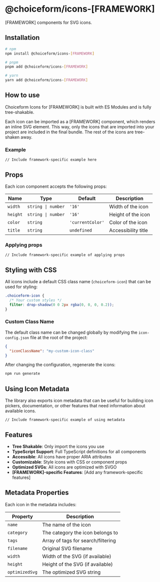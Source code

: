 # @choiceform/icons-[FRAMEWORK]

[FRAMEWORK] components for SVG icons.

## Installation

```bash
# npm
npm install @choiceform/icons-[FRAMEWORK]

# pnpm
pnpm add @choiceform/icons-[FRAMEWORK]

# yarn
yarn add @choiceform/icons-[FRAMEWORK]
```

## How to use

Choiceform Icons for [FRAMEWORK] is built with ES Modules and is fully tree-shakable.

Each icon can be imported as a [FRAMEWORK] component, which renders an inline SVG element. This way, only the icons that are imported into your project are included in the final bundle. The rest of the icons are tree-shaken away.

### Example

```[LANGUAGE]
// Include framework-specific example here
```

## Props

Each icon component accepts the following props:

| Name     | Type               | Default          | Description         |
| -------- | ------------------ | ---------------- | ------------------- |
| `width`  | `string \| number` | `'16'`           | Width of the icon   |
| `height` | `string \| number` | `'16'`           | Height of the icon  |
| `color`  | `string`           | `'currentColor'` | Color of the icon   |
| `title`  | `string`           | `undefined`      | Accessibility title |

### Applying props

```[LANGUAGE]
// Include framework-specific example of applying props
```

## Styling with CSS

All icons include a default CSS class name (`choiceform-icon`) that can be used for styling:

```css
.choiceform-icon {
  /* Your custom styles */
  filter: drop-shadow(0 0 2px rgba(0, 0, 0, 0.2));
}
```

### Custom Class Name

The default class name can be changed globally by modifying the `icon-config.json` file at the root of the project:

```json
{
  "iconClassName": "my-custom-icon-class"
}
```

After changing the configuration, regenerate the icons:

```bash
npm run generate
```

## Using Icon Metadata

The library also exports icon metadata that can be useful for building icon pickers, documentation, or other features that need information about available icons.

```[LANGUAGE]
// Include framework-specific example of using metadata
```

## Features

- **Tree Shakable**: Only import the icons you use
- **TypeScript Support**: Full TypeScript definitions for all components
- **Accessible**: All icons have proper ARIA attributes
- **Customizable**: Style icons with CSS or component props
- **Optimized SVGs**: All icons are optimized with SVGO
- **[FRAMEWORK]-specific Features**: [Add any framework-specific features]

## Metadata Properties

Each icon in the metadata includes:

| Property       | Description                        |
| -------------- | ---------------------------------- |
| `name`         | The name of the icon               |
| `category`     | The category the icon belongs to   |
| `tags`         | Array of tags for search/filtering |
| `filename`     | Original SVG filename              |
| `width`        | Width of the SVG (if available)    |
| `height`       | Height of the SVG (if available)   |
| `optimizedSvg` | The optimized SVG string           |
